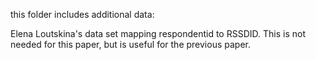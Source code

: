 this folder includes additional data:

Elena Loutskina's data set mapping respondentid to RSSDID. This is not needed for this paper, but is useful for the previous paper.




